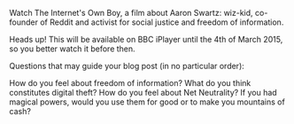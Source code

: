 Watch The Internet's Own Boy, a film about Aaron Swartz: wiz-kid, co-founder of Reddit and activist for social justice and freedom of information.

Heads up! This will be available on BBC iPlayer until the 4th of March 2015, so you better watch it before then.

Questions that may guide your blog post (in no particular order):

How do you feel about freedom of information?
What do you think constitutes digital theft?
How do you feel about Net Neutrality?
If you had magical powers, would you use them for good or to make you mountains of cash?
